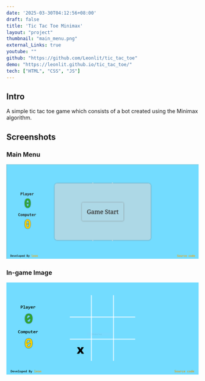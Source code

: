 ```yaml
---
date: '2025-03-30T04:12:56+08:00'
draft: false
title: 'Tic Tac Toe Minimax'
layout: "project"
thumbnail: "main_menu.png"
external_Links: true
youtube: ""
github: "https://github.com/Leonlit/tic_tac_toe"
demo: "https://leonlit.github.io/tic_tac_toe/"
tech: ["HTML", "CSS", "JS"]
---
```


## Intro
A simple tic tac toe game which consists of a bot created using the Minimax algorithm.

## Screenshots 

### Main Menu
<img src="main_menu.png" alt="Main Menu">

### In-game Image
<img src="in_game.PNG" alt="In Game">
